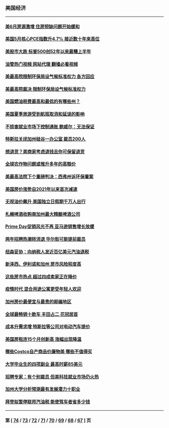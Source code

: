 ### 美国经济
---
#### [美6月房源激增 住房短缺问题开始缓和](../../pages/ncid1078158/n13771588.md?07020045) 
#### [美国5月核心PCE指数升4.7% 接近数十年来高位](../../pages/ncid1078158/n13770992.md?07020045) 
#### [美股市大跌 标普500创52年以来最糟上半年](../../pages/ncid1078158/n13770988.md?07020045) 
#### [油管热门视频 网站代理 翻墙必看视频](http://209.222.30.114:81/youtube.html?07020045)
#### [美最高院限制环保局设气候标准权力 各方回应](../../pages/ncid1078158/n13770901.md?07020045) 
#### [美最高院裁决 限制环保局设气候标准权力](../../pages/ncid1078158/n13770868.md?07020045) 
#### [美国燃油税费最高和最低的有哪些州？](../../pages/ncid1078158/n13770341.md?07020045) 
#### [美国夏季旅游受到航班取消和延误的影响](../../pages/ncid1078158/n13770276.md?07020045) 
#### [不损害就业市场下控制通胀 鲍威尔：无法保证](../../pages/ncid1078158/n13770190.md?07020045) 
#### [特斯拉关闭加州硅谷一办公室 裁员200人](../../pages/ncid1078158/n13770149.md?07020045) 
#### [想退货？美商家考虑退钱且你可保留退货](../../pages/ncid1078158/n13769661.md?07020045) 
#### [全球农作物问题或推升多年的高粮价](../../pages/ncid1078158/n13769592.md?07020045) 
#### [美最高法院下个重磅判决：西弗州诉环保署案](../../pages/ncid1078158/n13769362.md?07020045) 
#### [美国房价涨势自2021年以来首次减速](../../pages/ncid1078158/n13769511.md?07020045) 
#### [无视油价飙升 美国独立日假期千万人出行](../../pages/ncid1078158/n13769490.md?07020045) 
#### [札幌啤酒收购南加州最大精酿啤酒公司](../../pages/ncid1078158/n13768291.md?07020045) 
#### [Prime Day促销风光不再 亚马逊销售增长放缓](../../pages/ncid1078158/n13768791.md?07020045) 
#### [两年招聘热潮转消退 华尔街可能提前裁员](../../pages/ncid1078158/n13768737.md?07020045) 
#### [纽森妥协：向纳税人发近百亿美元汽油退税](../../pages/ncid1078158/n13768765.md?07020045) 
#### [新泽西、伊利诺和加州 房市风险程度高](../../pages/ncid1078158/n13768427.md?07020045) 
#### [这些房市热点 超过四成卖家正在降价](../../pages/ncid1078158/n13768265.md?07020045) 
#### [疫情时代 混合用途公寓更受年轻人欢迎](../../pages/ncid1078158/n13768248.md?07020045) 
#### [加州房价最便宜与最贵的邮编地区](../../pages/ncid1078158/n13768067.md?07020045) 
#### [全球最畅销十款车 丰田占二 花冠居首](../../pages/ncid1078158/n13763164.md?07020045) 
#### [成本升需求增 特斯拉等公司对电动汽车提价](../../pages/ncid1078158/n13767981.md?07020045) 
#### [美国房租连15个月创新高 涨幅出现降温](../../pages/ncid1078158/n13767865.md?07020045) 
#### [哪些Costco自产商品价廉物美 哪些不值得买](../../pages/ncid1078158/n13766373.md?07020045) 
#### [大学毕业生的四项副业 最高时薪85美元](../../pages/ncid1078158/n13766337.md?07020045) 
#### [招聘专家：有个别裁员 但美科技就业市场仍火热](../../pages/ncid1078158/n13767465.md?07020045) 
#### [加州大学分析预测最有发展潜力十职业](../../pages/ncid1078158/n13767449.md?07020045) 
#### [拜登拟暂停联邦汽油税 能使驾车者省多少钱](../../pages/ncid1078158/n13767462.md?07020045) 

---
#### 第 [ [74](./74.md?07020045) / [73](./73.md?07020045) / [72](./72.md?07020045) / [71](./71.md?07020045) / [70](./70.md?07020045) / [69](./69.md?07020045) / [68](./68.md?07020045) / [67](./67.md?07020045) ] 页
